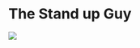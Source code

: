# The Stand up Guy

![](https://manhwasmut.com/uploads/thumbs/b922630f939761f0c5e946079bc0fc2844b32a9a_46030_270_400.jpeg)

<!-- Prince Kaizen Namwali -->
